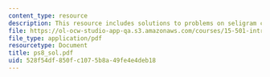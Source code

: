 ```yaml
---
content_type: resource
description: This resource includes solutions to problems on seligram case write-up.
file: https://ol-ocw-studio-app-qa.s3.amazonaws.com/courses/15-501-introduction-to-financial-and-managerial-accounting-spring-2004/528f54df850fc1075b8a49fe4e4deb18_ps8_sol.pdf
file_type: application/pdf
resourcetype: Document
title: ps8_sol.pdf
uid: 528f54df-850f-c107-5b8a-49fe4e4deb18
---
```

